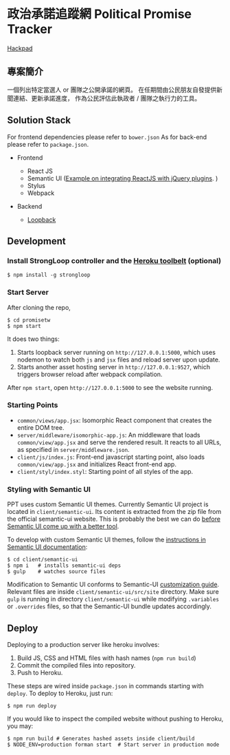 政治承諾追蹤網 Political Promise Tracker
=========================

[Hackpad](https://g0v.hackpad.com/-Political-Promise-Tracker-4a31UkdBItq)

## 專案簡介

一個列出特定當選人 or 團隊之公開承諾的網頁。
在任期間由公民朋友自發提供新聞連結、更新承諾進度，
作為公民評估此執政者 / 團隊之執行力的工具。


Solution Stack
--------------
For frontend dependencies please refer to `bower.json`
As for back-end please refer to `package.json`.

* Frontend
  - React JS
  - Semantic UI ([Example on integrating ReactJS with jQuery plugins](https://github.com/facebook/react/blob/master/examples/jquery-bootstrap/js/app.js). )
  - Stylus
  - Webpack

* Backend
  - [Loopback](http://docs.strongloop.com/display/public/LB/LoopBack)

Development
-----------

### Install StrongLoop controller and the [Heroku toolbelt](https://toolbelt.heroku.com/) (optional)

```
$ npm install -g strongloop
```

### Start Server

After cloning the repo,

```
$ cd promisetw
$ npm start
```

It does two things:

1. Starts loopback server running on `http://127.0.0.1:5000`, which uses nodemon to watch both `js` and `jsx` files and reload server upon update.
2. Starts another asset hosting server in `http://127.0.0.1:9527`, which triggers browser reload after webpack compilation.

After `npm start`, open `http://127.0.0.1:5000` to see the website running.


### Starting Points

* `common/views/app.jsx`: Isomorphic React component that creates the entire DOM tree.
* `server/middleware/isomorphic-app.js`: An middleware that loads `common/view/app.jsx` and serve the rendered result. It reacts to all URLs, as specified in `server/middleware.json`.
* `client/js/index.js`: Front-end javascript starting point, also loads `common/view/app.jsx` and initializes React front-end app.
* `client/styl/index.styl`: Starting point of all styles of the app.


### Styling with Semantic UI

PPT uses custom Semantic UI themes.
Currently Semantic UI project is located in `client/semantic-ui`.
Its content is extracted from the zip file from the official semantic-ui website.
This is probably the best we can do [before Semantic UI come up with a better tool](https://github.com/Semantic-Org/Semantic-UI/issues/1385).

To develop with custom Semantic UI themes, follow the [instructions in Semantic UI documentation](http://learnsemantic.com/guide/expert.html#project-dependencies):

```
$ cd client/semantic-ui
$ npm i   # installs semantic-ui deps
$ gulp    # watches source files
```

Modification to Semantic UI conforms to Semantic-UI [customization guide](http://learnsemantic.com/developing/customizing.html#setting-global-variables). Relevant files are inside `client/semantic-ui/src/site` directory.
Make sure `gulp` is running in directory `client/semantic-ui` while modifying `.variables` or `.overrides` files, so that the Semantic-UI bundle updates accordingly.

Deploy
------

Deploying to a production server like heroku involves:

1. Build JS, CSS and HTML files with hash names (`npm run build`)
2. Commit the compiled files into repository.
3. Push to Heroku.

These steps are wired inside `package.json` in commands starting with `deploy`.
To deploy to Heroku, just run:

```
$ npm run deploy
```

If you would like to inspect the compiled website without pushing to Heroku, you may:

```
$ npm run build # Generates hashed assets inside client/build
$ NODE_ENV=production forman start  # Start server in production mode
```
